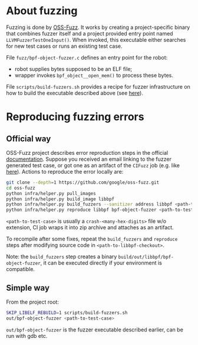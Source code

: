 # About fuzzing

Fuzzing is done by [OSS-Fuzz](https://google.github.io/oss-fuzz/).
It works by creating a project-specific binary that combines fuzzer
itself and a project provided entry point named
`LLVMFuzzerTestOneInput()`. When invoked, this executable either
searches for new test cases or runs an existing test case.

File `fuzz/bpf-object-fuzzer.c` defines an entry point for the robot:
- robot supplies bytes supposed to be an ELF file;
- wrapper invokes `bpf_object__open_mem()` to process these bytes.

File `scripts/build-fuzzers.sh` provides a recipe for fuzzer
infrastructure on how to build the executable described above (see
[here](https://github.com/google/oss-fuzz/tree/master/projects/libbpf)).

# Reproducing fuzzing errors

## Official way

OSS-Fuzz project describes error reproduction steps in the official
[documentation](https://google.github.io/oss-fuzz/advanced-topics/reproducing/).
Suppose you received an email linking to the fuzzer generated test
case, or got one as an artifact of the `CIFuzz` job (e.g. like
[here](https://github.com/libbpf/libbpf/actions/runs/16375110681)).
Actions to reproduce the error locally are:

```sh
git clone --depth=1 https://github.com/google/oss-fuzz.git
cd oss-fuzz
python infra/helper.py pull_images
python infra/helper.py build_image libbpf
python infra/helper.py build_fuzzers --sanitizer address libbpf <path-to-libbpf-checkout>
python infra/helper.py reproduce libbpf bpf-object-fuzzer <path-to-test-case>
```

`<path-to-test-case>` is usually a `crash-<many-hex-digits>` file w/o
extension, CI job wraps it into zip archive and attaches as an artifact.

To recompile after some fixes, repeat the `build_fuzzers` and
`reproduce` steps after modifying source code in
`<path-to-libbpf-checkout>`.

Note: the `build_fuzzers` step creates a binary
`build/out/libbpf/bpf-object-fuzzer`, it can be executed directly if
your environment is compatible.

## Simple way

From the project root:

```sh
SKIP_LIBELF_REBUILD=1 scripts/build-fuzzers.sh
out/bpf-object-fuzzer <path-to-test-case>
```

`out/bpf-object-fuzzer` is the fuzzer executable described earlier,
can be run with gdb etc.
